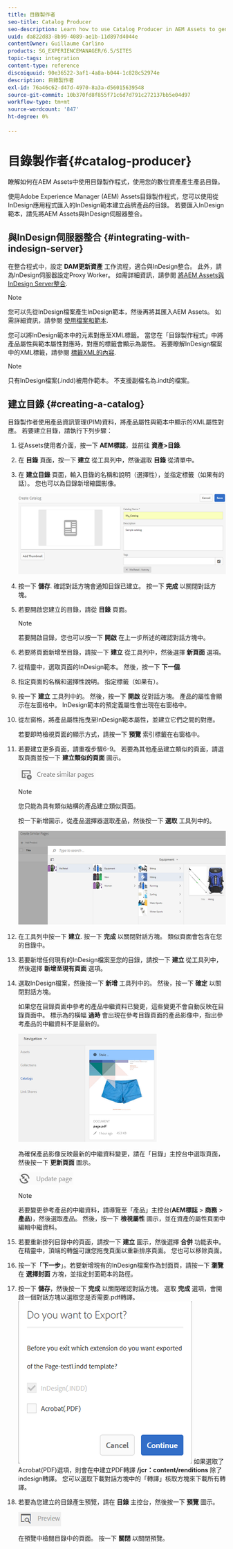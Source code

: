 ```yaml
---
title: 目錄製作者
seo-title: Catalog Producer
seo-description: Learn how to use Catalog Producer in AEM Assets to generate product catalogs using your digital assets.
uuid: da822d83-8b99-4089-ae1b-11d897d4044e
contentOwner: Guillaume Carlino
products: SG_EXPERIENCEMANAGER/6.5/SITES
topic-tags: integration
content-type: reference
discoiquuid: 90e36522-3af1-4a8a-b044-1c828c52974e
description: 目錄製作者
exl-id: 76a46c62-d47d-4970-8a3a-d56015639548
source-git-commit: 10b370fd8f855f71c6d7d791c272137bb5e04d97
workflow-type: tm+mt
source-wordcount: '847'
ht-degree: 0%

---
```


# 目錄製作者{#catalog-producer}

瞭解如何在AEM Assets中使用目錄製作程式，使用您的數位資產產生產品目錄。

使用Adobe Experience Manager (AEM) Assets目錄製作程式，您可以使用從InDesign應用程式匯入的InDesign範本建立品牌產品的目錄。 若要匯入InDesign範本，請先將AEM Assets與InDesign伺服器整合。

## 與InDesign伺服器整合 {#integrating-with-indesign-server}

在整合程式中，設定 **DAM更新資產** 工作流程，適合與InDesign整合。 此外，請為InDesign伺服器設定Proxy Worker。 如需詳細資訊，請參閱 [將AEM Assets與InDesign Server整合](/help/assets/indesign.md).

>[!NOTE]
>
>您可以先從InDesign檔案產生InDesign範本，然後再將其匯入AEM Assets。 如需詳細資訊，請參閱 [使用檔案和範本](https://helpx.adobe.com/indesign/using/files-templates.html).
>
>您可以將InDesign範本中的元素對應至XML標籤。 當您在「目錄製作程式」中將產品屬性與範本屬性對應時，對應的標籤會顯示為屬性。 若要瞭解InDesign檔案中的XML標籤，請參閱 [標籤XML的內容](https://helpx.adobe.com/indesign/using/tagging-content-xml.html).

>[!NOTE]
>
>只有InDesign檔案(.indd)被用作範本。 不支援副檔名為.indt的檔案。

## 建立目錄 {#creating-a-catalog}

目錄製作者使用產品資訊管理(PIM)資料，將產品屬性與範本中顯示的XML屬性對應。 若要建立目錄，請執行下列步驟：

1. 從Assets使用者介面，按一下 **AEM標誌**，並前往 **資產>目錄**.
1. 在 **目錄** 頁面，按一下 **建立** 從工具列中，然後選取 **目錄** 從清單中。
1. 在 **建立目錄** 頁面，輸入目錄的名稱和說明（選擇性），並指定標籤（如果有的話）。 您也可以為目錄新增縮圖影像。

   ![create_catalog](assets/create_catalog.png)

1. 按一下 **儲存**. 確認對話方塊會通知目錄已建立。 按一下 **完成** 以關閉對話方塊。
1. 若要開啟您建立的目錄，請從 **目錄** 頁面。

   >[!NOTE]
   >
   >若要開啟目錄，您也可以按一下 **開啟** 在上一步所述的確認對話方塊中。

1. 若要將頁面新增至目錄，請按一下 **建立** 從工具列中，然後選擇 **新頁面** 選項。
1. 從精靈中，選取頁面的InDesign範本。 然後，按一下 **下一個**.
1. 指定頁面的名稱和選擇性說明。 指定標籤（如果有）。
1. 按一下 **建立** 工具列中的。 然後，按一下 **開啟** 從對話方塊。 產品的屬性會顯示在左窗格中。 InDesign範本的預定義屬性會出現在右窗格中。
1. 從左窗格，將產品屬性拖曳至InDesign範本屬性，並建立它們之間的對應。

   若要即時檢視頁面的顯示方式，請按一下 **預覽** 索引標籤在右窗格中。

1. 若要建立更多頁面，請重複步驟6-9。 若要為其他產品建立類似的頁面，請選取頁面並按一下 **建立類似的頁面** 圖示。

   ![create_similar_pages](assets/create_similar_pages.png)

   >[!NOTE]
   >
   >您只能為具有類似結構的產品建立類似頁面。

   按一下新增圖示，從產品選擇器選取產品，然後按一下 **選取** 工具列中的。

   ![select_product](assets/select_product.png)

1. 在工具列中按一下 **建立**. 按一下 **完成** 以關閉對話方塊。 類似頁面會包含在您的目錄中。
1. 若要新增任何現有的InDesign檔案至您的目錄，請按一下 **建立** 從工具列中，然後選擇 **新增至現有頁面** 選項。
1. 選取InDesign檔案，然後按一下 **新增** 工具列中的。 然後，按一下 **確定** 以關閉對話方塊。

   如果您在目錄頁面中參考的產品中繼資料已變更，這些變更不會自動反映在目錄頁面中。 標示為的橫幅 **過時** 會出現在參考目錄頁面的產品影像中，指出參考產品的中繼資料不是最新的。

   ![chlimage_1-117](assets/chlimage_1-117a.png)

   為確保產品影像反映最新的中繼資料變更，請在「目錄」主控台中選取頁面，然後按一下 **更新頁面** 圖示。

   ![chlimage_1-118](assets/chlimage_1-118a.png)

   >[!NOTE]
   >
   >若要變更參考產品的中繼資料，請導覽至「產品」主控台(**AEM標誌** > **商務** > **產品**)，然後選取產品。 然後，按一下 **檢視屬性** 圖示，並在資產的屬性頁面中編輯中繼資料。

1. 若要重新排列目錄中的頁面，請按一下 **建立** 圖示，然後選擇 **合併** 功能表中。 在精靈中，頂端的轉盤可讓您拖曳頁面以重新排序頁面。 您也可以移除頁面。

1. 按一下「**下一步**」。若要新增現有的InDesign檔案作為封面頁，請按一下 **瀏覽** 在 **選擇封面** 方塊，並指定封面範本的路徑。
1. 按一下 **儲存**，然後按一下 **完成** 以關閉確認對話方塊。
選取 **完成** 選項，會開啟一個對話方塊以選取您是否需要.pdf轉譯。
   ![匯出為pdf](assets/CatalogPDF.png)
如果選取了Acrobat(PDF)選項，則會在中建立PDF轉譯  **/jcr：content/renditions** 除了indesign轉譯。 您可以選取下載對話方塊中的「轉譯」核取方塊來下載所有轉譯。

1. 若要為您建立的目錄產生預覽，請在 **目錄** 主控台，然後按一下 **預覽** 圖示。

   ![chlimage_1-119](assets/chlimage_1-119a.png)

   在預覽中檢閱目錄中的頁面。 按一下 **關閉** 以關閉預覽。
